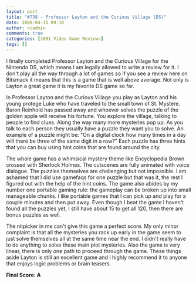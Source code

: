 ```yaml
---
layout: post
title: "#738 - Professor Layton and the Curious Village (DS)"
date: 2008-04-11 09:18
author: rcadmin
comments: true
categories: [1001 Video Game Reviews]
tags: []
---
```

I finally completed Professor Layton and the Curious Village for the Nintendo DS, which means I am legally allowed to write a review for it. I don't play all the way through a lot of games so if you see a review here on Bitsmack it means that this is a game that is well above average. Not only is Layton a great game it is my favorite DS game so far.

In Professor Layton and the Curious Village you play as Layton and his young protege Luke who have traveled to the small town of St. Mystere. Baron Reinhold has passed away and whoever solves the puzzle of the golden apple will receive his fortune. You explore the village, talking to people to find clues. Along the way many more mysteries pop up. As you talk to each person they usually have a puzzle they want you to solve. An example of a puzzle might be: "On a digital clock how many times in a day will there be three of the same digit in a row?" Each puzzle has three hints that you can buy using hint coins that are found around the city. 

The whole game has a whimsical mystery theme like Encyclopedia Brown crossed with Sherlock Holmes. The cutscenes are fully animated with voice dialogue. The puzzles themselves are challenging but not impossible. I am ashamed that I did use gamefaqs for one puzzle but that was it, the rest I figured out with the help of the hint coins. The game also abides by my number one portable gaming rule: the gameplay can be broken up into small manageable chunks. I like portable games that I can pick up and play for a couple minutes and then put away. Even though I beat the game I haven't found all the puzzles yet, I still have about 15 to get all 120, then there are bonus puzzles as well. 

The nitpicker in me can't give this game a perfect score. My only minor complaint is that all the mysteries you rack up early in the game seem to just solve themselves all at the same time near the end. I didn't really have to do anything to solve these main plot mysteries. Also the game is very linear, there is only one path to proceed through the game. These things aside Layton is still an excellent game and I highly recommend it to anyone that enjoys logic problems or brain teasers.

<strong>Final Score: A</strong>
